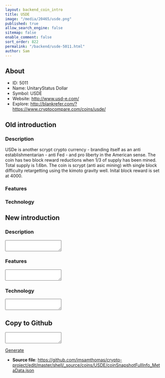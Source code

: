 ```yaml
---
layout: backend_coin_intro
title: USDE
image: "/media/20465/usde.png"
published: true
allow_search_engine: false
sitemap: false
enable_comment: false
sort_order: 822
permalink: "/backend/usde-5011.html"
author: Sam
---
```


## About

- ID: 5011
- Name: UnitaryStatus Dollar
- Symbol: USDE
- Website: http://www.usd-e.com/
- Explore: http://blankrefer.com/?https://www.cryptocompare.com/coins/usde/


## Old introduction

### Description

<p>USDe is another scrypt crypto currency - branding itself as an anti establishmentarian - anti Fed - and pro liberty in the American sense. The coin has two block reward reductions when 1/3 of supply has been mined. Total supply is 1.6bn. The coin is scrypt (anti asic mining) with single block difficulty retargetting using the kimoto gravity well. Inital block reward is set at 4000.</p>

### Features


### Technology




## New introduction


### Description
<textarea id="meta_description" name="description"></textarea>

### Features
<textarea id="meta_features" name="features"></textarea>

### Technology
<textarea id="meta_technology" name="technology"></textarea>


## Copy to Github

<textarea id="coinsnapshotfullinfo_metadata"></textarea>

<a href="#gen" onclick="generateMetaDatJson()">Generate</a>

- **Source file**: <a href="https://github.com/imsamthomas/crypto-project/edit/master/shell/_source/coins/USDE/coinSnapshotFullInfo_MetaData.json">https://github.com/imsamthomas/crypto-project/edit/master/shell/_source/coins/USDE/coinSnapshotFullInfo_MetaData.json</a>

